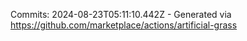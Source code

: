Commits: 2024-08-23T05:11:10.442Z - Generated via https://github.com/marketplace/actions/artificial-grass
<br>
